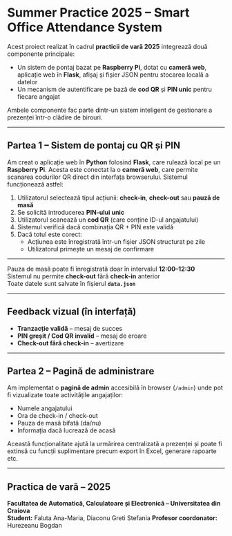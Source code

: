 # **Summer Practice 2025 – Smart Office Attendance System**

Acest proiect realizat în cadrul **practicii de vară 2025** integrează două componente principale:

- Un sistem de pontaj bazat pe **Raspberry Pi**, dotat cu **cameră web**, aplicație web în **Flask**, afișaj și fișier JSON pentru stocarea locală a datelor  
- Un mecanism de autentificare pe bază de **cod QR** și **PIN unic** pentru fiecare angajat  

Ambele componente fac parte dintr-un sistem inteligent de gestionare a prezenței într-o clădire de birouri.

---

## **Partea 1 – Sistem de pontaj cu QR și PIN**

Am creat o aplicație web în **Python** folosind **Flask**, care rulează local pe un **Raspberry Pi**. Acesta este conectat la o **cameră web**, care permite scanarea codurilor QR direct din interfața browserului. Sistemul funcționează astfel:

1. Utilizatorul selectează tipul acțiunii: **check-in**, **check-out** sau **pauză de masă**  
2. Se solicită introducerea **PIN-ului unic**  
3. Utilizatorul scanează un **cod QR** (care conține ID-ul angajatului)  
4. Sistemul verifică dacă combinația QR + PIN este validă  
5. Dacă totul este corect:
   - Acțiunea este înregistrată într-un fișier JSON structurat pe zile
   - Utilizatorul primește un mesaj de confirmare

---

 Pauza de masă poate fi înregistrată doar în intervalul **12:00–12:30**  
 Sistemul nu permite **check-out** fără **check-in** anterior  
 Toate datele sunt salvate în fișierul **`data.json`**

---

## **Feedback vizual (în interfață)**

-  **Tranzacție validă** – mesaj de succes  
-  **PIN greșit / Cod QR invalid** – mesaj de eroare  
-  **Check-out fără check-in** – avertizare  

---

## **Partea 2 – Pagină de administrare**

Am implementat o **pagină de admin** accesibilă în browser (`/admin`) unde pot fi vizualizate toate activitățile angajaților:

- Numele angajatului  
- Ora de check-in / check-out  
- Pauza de masă bifată (da/nu)  
- Informația dacă lucrează de acasă  

Această funcționalitate ajută la urmărirea centralizată a prezenței și poate fi extinsă cu funcții suplimentare precum export în Excel, generare rapoarte etc.

---

## **Practica de vară – 2025**  
**Facultatea de Automatică, Calculatoare și Electronică – Universitatea din Craiova**  
**Student:** Faluta Ana-Maria, Diaconu Greti Stefania 
**Profesor coordonator:** Hurezeanu Bogdan
